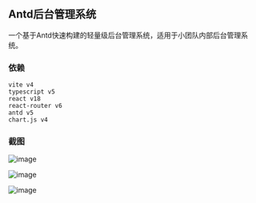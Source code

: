 ## Antd后台管理系统

一个基于Antd快速构建的轻量级后台管理系统，适用于小团队内部后台管理系统。

### 依赖
```
vite v4
typescript v5
react v18
react-router v6
antd v5
chart.js v4
```

### 截图
![image](https://user-images.githubusercontent.com/16659637/233325890-c1886e3a-a8ab-4b54-b161-fc186e416290.png)

![image](https://user-images.githubusercontent.com/16659637/233325736-14c6962d-e215-414a-8a3d-297f2179dc7f.png)

![image](https://user-images.githubusercontent.com/16659637/233325841-e4c07bd0-2ad5-42fa-9b7b-9421f11add77.png)
